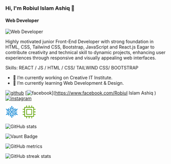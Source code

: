 ### Hi, I'm Robiul Islam Ashiq 👋
#### Web Developer
![Web Developer](https://www.facebook.com/photo/?fbid=3548012942144643&set=a.1585918085020815)

Highly motivated junior Front-End Developer with strong
foundation in HTML, CSS, Tailwind CSS, Bootstrap, JavaScript
and React.js Eagar to contribute creativity and technical skill
to dynamic projects, enhancing user experiences through
responsive and visually appealing web interfaces.

Skills: REACT / JS / HTML / CSS/ TAILWIND CSS/ BOOTSTRAP

- 🔭 I’m currently working on Creative IT Institute. 
- 🌱 I’m currently learning Web Development & Design. 


[<img src='https://cdn.jsdelivr.net/npm/simple-icons@3.0.1/icons/github.svg' alt='github' height='40'>](https://github.com/Ashiq1711)  [<img src='https://cdn.jsdelivr.net/npm/simple-icons@3.0.1/icons/facebook.svg' alt='facebook' height='40'>](https://www.facebook.com/Robiul Islam Ashiq )  [<img src='https://cdn.jsdelivr.net/npm/simple-icons@3.0.1/icons/instagram.svg' alt='instagram' height='40'>](https://www.instagram.com/ashiq_11.17/)  

<a href='https://archiveprogram.github.com/'><img src='https://raw.githubusercontent.com/acervenky/animated-github-badges/master/assets/acbadge.gif' width='40' height='40'></a> <a href='https://docs.github.com/en/developers'><img src='https://raw.githubusercontent.com/acervenky/animated-github-badges/master/assets/devbadge.gif' width='40' height='40'></a> 

![GitHub stats](https://github-readme-stats.vercel.app/api?username=Ashiq1711&show_icons=true&count_private=true)  

![Vaunt Badge](https://api.vaunt.dev/v1/github/entities/Ashiq1711/contributions?format=svg&private=true)  

![GitHub metrics](https://metrics.lecoq.io/Ashiq1711)  

![GitHub streak stats](https://streak-stats.demolab.com/?user=Ashiq1711)  


